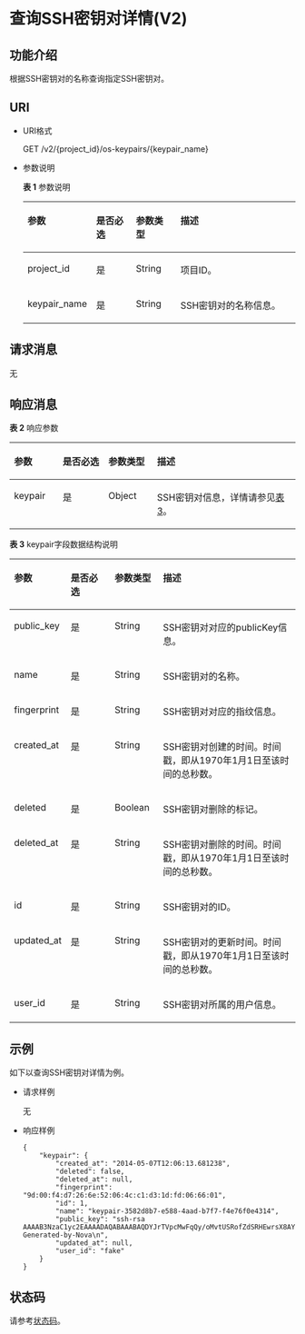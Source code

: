 # 查询SSH密钥对详情\(V2\)<a name="dew_02_0202"></a>

## 功能介绍<a name="s1e7d7cf7c81f4ccea8873f590cb1cae5"></a>

根据SSH密钥对的名称查询指定SSH密钥对。

## URI<a name="s9989a8d799ea410aa4549ae1057dabdf"></a>

-   URI格式

    GET /v2/\{project\_id\}/os-keypairs/\{keypair\_name\}

-   参数说明

    **表 1**  参数说明

    <a name="zh-cn_topic_0020212677_table51931981"></a>
    <table><thead align="left"><tr id="zh-cn_topic_0020212677_row62634432"><th class="cellrowborder" valign="top" width="17%" id="mcps1.2.5.1.1"><p id="zh-cn_topic_0020212676_p1591698"><a name="zh-cn_topic_0020212676_p1591698"></a><a name="zh-cn_topic_0020212676_p1591698"></a>参数</p>
    </th>
    <th class="cellrowborder" valign="top" width="16%" id="mcps1.2.5.1.2"><p id="zh-cn_topic_0020212676_p61818739"><a name="zh-cn_topic_0020212676_p61818739"></a><a name="zh-cn_topic_0020212676_p61818739"></a>是否必选</p>
    </th>
    <th class="cellrowborder" valign="top" width="17%" id="mcps1.2.5.1.3"><p id="p334014371274"><a name="p334014371274"></a><a name="p334014371274"></a>参数类型</p>
    </th>
    <th class="cellrowborder" valign="top" width="50%" id="mcps1.2.5.1.4"><p id="zh-cn_topic_0020212676_p41262001"><a name="zh-cn_topic_0020212676_p41262001"></a><a name="zh-cn_topic_0020212676_p41262001"></a>描述</p>
    </th>
    </tr>
    </thead>
    <tbody><tr id="zh-cn_topic_0020212677_row22724462"><td class="cellrowborder" valign="top" width="17%" headers="mcps1.2.5.1.1 "><p id="zh-cn_topic_0020212677_p28742116"><a name="zh-cn_topic_0020212677_p28742116"></a><a name="zh-cn_topic_0020212677_p28742116"></a>project_id</p>
    </td>
    <td class="cellrowborder" valign="top" width="16%" headers="mcps1.2.5.1.2 "><p id="zh-cn_topic_0020212677_p46410096"><a name="zh-cn_topic_0020212677_p46410096"></a><a name="zh-cn_topic_0020212677_p46410096"></a>是</p>
    </td>
    <td class="cellrowborder" valign="top" width="17%" headers="mcps1.2.5.1.3 "><p id="p12045591271"><a name="p12045591271"></a><a name="p12045591271"></a>String</p>
    </td>
    <td class="cellrowborder" valign="top" width="50%" headers="mcps1.2.5.1.4 "><p id="zh-cn_topic_0020212677_p1121399"><a name="zh-cn_topic_0020212677_p1121399"></a><a name="zh-cn_topic_0020212677_p1121399"></a>项目ID。</p>
    </td>
    </tr>
    <tr id="zh-cn_topic_0020212677_row10092597"><td class="cellrowborder" valign="top" width="17%" headers="mcps1.2.5.1.1 "><p id="zh-cn_topic_0020212677_p12194051"><a name="zh-cn_topic_0020212677_p12194051"></a><a name="zh-cn_topic_0020212677_p12194051"></a>keypair_name</p>
    </td>
    <td class="cellrowborder" valign="top" width="16%" headers="mcps1.2.5.1.2 "><p id="zh-cn_topic_0020212677_p48194049"><a name="zh-cn_topic_0020212677_p48194049"></a><a name="zh-cn_topic_0020212677_p48194049"></a>是</p>
    </td>
    <td class="cellrowborder" valign="top" width="17%" headers="mcps1.2.5.1.3 "><p id="p202048599276"><a name="p202048599276"></a><a name="p202048599276"></a>String</p>
    </td>
    <td class="cellrowborder" valign="top" width="50%" headers="mcps1.2.5.1.4 "><p id="zh-cn_topic_0020212677_p11403863"><a name="zh-cn_topic_0020212677_p11403863"></a><a name="zh-cn_topic_0020212677_p11403863"></a>SSH密钥对的名称信息。</p>
    </td>
    </tr>
    </tbody>
    </table>


## 请求消息<a name="sb0d89416d8514c06a864a9b918fede75"></a>

无

## 响应消息<a name="s5d60eac200ac49f0a14a92ce782e3404"></a>

**表 2**  响应参数

<a name="zh-cn_topic_0020212677_table49096623"></a>
<table><thead align="left"><tr id="zh-cn_topic_0020212677_row20553506"><th class="cellrowborder" valign="top" width="17%" id="mcps1.2.5.1.1"><p id="p597053713367"><a name="p597053713367"></a><a name="p597053713367"></a>参数</p>
</th>
<th class="cellrowborder" valign="top" width="16%" id="mcps1.2.5.1.2"><p id="p09701637173616"><a name="p09701637173616"></a><a name="p09701637173616"></a>是否必选</p>
</th>
<th class="cellrowborder" valign="top" width="17%" id="mcps1.2.5.1.3"><p id="p159701837103611"><a name="p159701837103611"></a><a name="p159701837103611"></a>参数类型</p>
</th>
<th class="cellrowborder" valign="top" width="50%" id="mcps1.2.5.1.4"><p id="p12970137113611"><a name="p12970137113611"></a><a name="p12970137113611"></a>描述</p>
</th>
</tr>
</thead>
<tbody><tr id="zh-cn_topic_0020212677_row31470474"><td class="cellrowborder" valign="top" width="17%" headers="mcps1.2.5.1.1 "><p id="zh-cn_topic_0020212677_p66080459"><a name="zh-cn_topic_0020212677_p66080459"></a><a name="zh-cn_topic_0020212677_p66080459"></a>keypair</p>
</td>
<td class="cellrowborder" valign="top" width="16%" headers="mcps1.2.5.1.2 "><p id="p13958723289"><a name="p13958723289"></a><a name="p13958723289"></a>是</p>
</td>
<td class="cellrowborder" valign="top" width="17%" headers="mcps1.2.5.1.3 "><p id="zh-cn_topic_0020212677_p30630481"><a name="zh-cn_topic_0020212677_p30630481"></a><a name="zh-cn_topic_0020212677_p30630481"></a>Object</p>
</td>
<td class="cellrowborder" valign="top" width="50%" headers="mcps1.2.5.1.4 "><p id="zh-cn_topic_0020212677_p49478440"><a name="zh-cn_topic_0020212677_p49478440"></a><a name="zh-cn_topic_0020212677_p49478440"></a>SSH密钥对信息，详情请参见<a href="#zh-cn_topic_0020212677_table32323009">表3</a>。</p>
</td>
</tr>
</tbody>
</table>

**表 3**  keypair字段数据结构说明

<a name="zh-cn_topic_0020212677_table32323009"></a>
<table><thead align="left"><tr id="zh-cn_topic_0020212677_row56122340"><th class="cellrowborder" valign="top" width="17%" id="mcps1.2.5.1.1"><p id="p1667320409364"><a name="p1667320409364"></a><a name="p1667320409364"></a>参数</p>
</th>
<th class="cellrowborder" valign="top" width="16%" id="mcps1.2.5.1.2"><p id="p146730401366"><a name="p146730401366"></a><a name="p146730401366"></a>是否必选</p>
</th>
<th class="cellrowborder" valign="top" width="17%" id="mcps1.2.5.1.3"><p id="p1767354093611"><a name="p1767354093611"></a><a name="p1767354093611"></a>参数类型</p>
</th>
<th class="cellrowborder" valign="top" width="50%" id="mcps1.2.5.1.4"><p id="p1267315408360"><a name="p1267315408360"></a><a name="p1267315408360"></a>描述</p>
</th>
</tr>
</thead>
<tbody><tr id="zh-cn_topic_0020212677_row1091845"><td class="cellrowborder" valign="top" width="17%" headers="mcps1.2.5.1.1 "><p id="zh-cn_topic_0020212677_p21330650"><a name="zh-cn_topic_0020212677_p21330650"></a><a name="zh-cn_topic_0020212677_p21330650"></a>public_key</p>
</td>
<td class="cellrowborder" valign="top" width="16%" headers="mcps1.2.5.1.2 "><p id="p204015713286"><a name="p204015713286"></a><a name="p204015713286"></a>是</p>
</td>
<td class="cellrowborder" valign="top" width="17%" headers="mcps1.2.5.1.3 "><p id="zh-cn_topic_0020212677_p28418246"><a name="zh-cn_topic_0020212677_p28418246"></a><a name="zh-cn_topic_0020212677_p28418246"></a>String</p>
</td>
<td class="cellrowborder" valign="top" width="50%" headers="mcps1.2.5.1.4 "><p id="zh-cn_topic_0020212677_p47371280"><a name="zh-cn_topic_0020212677_p47371280"></a><a name="zh-cn_topic_0020212677_p47371280"></a>SSH密钥对对应的publicKey信息。</p>
</td>
</tr>
<tr id="zh-cn_topic_0020212677_row23688339"><td class="cellrowborder" valign="top" width="17%" headers="mcps1.2.5.1.1 "><p id="zh-cn_topic_0020212677_p39707298"><a name="zh-cn_topic_0020212677_p39707298"></a><a name="zh-cn_topic_0020212677_p39707298"></a>name</p>
</td>
<td class="cellrowborder" valign="top" width="16%" headers="mcps1.2.5.1.2 "><p id="p134007142818"><a name="p134007142818"></a><a name="p134007142818"></a>是</p>
</td>
<td class="cellrowborder" valign="top" width="17%" headers="mcps1.2.5.1.3 "><p id="zh-cn_topic_0020212677_p2977371"><a name="zh-cn_topic_0020212677_p2977371"></a><a name="zh-cn_topic_0020212677_p2977371"></a>String</p>
</td>
<td class="cellrowborder" valign="top" width="50%" headers="mcps1.2.5.1.4 "><p id="zh-cn_topic_0020212677_p23019892"><a name="zh-cn_topic_0020212677_p23019892"></a><a name="zh-cn_topic_0020212677_p23019892"></a>SSH密钥对的名称。</p>
</td>
</tr>
<tr id="r3c4e33fabc9540c68209359a32a980a2"><td class="cellrowborder" valign="top" width="17%" headers="mcps1.2.5.1.1 "><p id="aa970d73ce0284adf939a2aa27641ee7c"><a name="aa970d73ce0284adf939a2aa27641ee7c"></a><a name="aa970d73ce0284adf939a2aa27641ee7c"></a>fingerprint</p>
</td>
<td class="cellrowborder" valign="top" width="16%" headers="mcps1.2.5.1.2 "><p id="p154013752811"><a name="p154013752811"></a><a name="p154013752811"></a>是</p>
</td>
<td class="cellrowborder" valign="top" width="17%" headers="mcps1.2.5.1.3 "><p id="ac7b8a303cc3844d984af9934f64f884f"><a name="ac7b8a303cc3844d984af9934f64f884f"></a><a name="ac7b8a303cc3844d984af9934f64f884f"></a>String</p>
</td>
<td class="cellrowborder" valign="top" width="50%" headers="mcps1.2.5.1.4 "><p id="a64be21efe04340d48300e885affd4470"><a name="a64be21efe04340d48300e885affd4470"></a><a name="a64be21efe04340d48300e885affd4470"></a>SSH密钥对对应的指纹信息。</p>
</td>
</tr>
<tr id="zh-cn_topic_0020212677_row5852437"><td class="cellrowborder" valign="top" width="17%" headers="mcps1.2.5.1.1 "><p id="zh-cn_topic_0020212677_p4285383"><a name="zh-cn_topic_0020212677_p4285383"></a><a name="zh-cn_topic_0020212677_p4285383"></a>created_at</p>
</td>
<td class="cellrowborder" valign="top" width="16%" headers="mcps1.2.5.1.2 "><p id="p1740177112819"><a name="p1740177112819"></a><a name="p1740177112819"></a>是</p>
</td>
<td class="cellrowborder" valign="top" width="17%" headers="mcps1.2.5.1.3 "><p id="zh-cn_topic_0020212677_p64894876"><a name="zh-cn_topic_0020212677_p64894876"></a><a name="zh-cn_topic_0020212677_p64894876"></a>String</p>
</td>
<td class="cellrowborder" valign="top" width="50%" headers="mcps1.2.5.1.4 "><p id="zh-cn_topic_0020212677_p63724816"><a name="zh-cn_topic_0020212677_p63724816"></a><a name="zh-cn_topic_0020212677_p63724816"></a>SSH密钥对创建的时间。时间戳，即从1970年1月1日至该时间的总秒数。</p>
</td>
</tr>
<tr id="zh-cn_topic_0020212677_row36652435"><td class="cellrowborder" valign="top" width="17%" headers="mcps1.2.5.1.1 "><p id="zh-cn_topic_0020212677_p16057296"><a name="zh-cn_topic_0020212677_p16057296"></a><a name="zh-cn_topic_0020212677_p16057296"></a>deleted</p>
</td>
<td class="cellrowborder" valign="top" width="16%" headers="mcps1.2.5.1.2 "><p id="p8406782812"><a name="p8406782812"></a><a name="p8406782812"></a>是</p>
</td>
<td class="cellrowborder" valign="top" width="17%" headers="mcps1.2.5.1.3 "><p id="zh-cn_topic_0020212677_p58113810"><a name="zh-cn_topic_0020212677_p58113810"></a><a name="zh-cn_topic_0020212677_p58113810"></a>Boolean</p>
</td>
<td class="cellrowborder" valign="top" width="50%" headers="mcps1.2.5.1.4 "><p id="zh-cn_topic_0020212677_p19274797"><a name="zh-cn_topic_0020212677_p19274797"></a><a name="zh-cn_topic_0020212677_p19274797"></a>SSH密钥对删除的标记。</p>
</td>
</tr>
<tr id="zh-cn_topic_0020212677_row39255446"><td class="cellrowborder" valign="top" width="17%" headers="mcps1.2.5.1.1 "><p id="zh-cn_topic_0020212677_p25574597"><a name="zh-cn_topic_0020212677_p25574597"></a><a name="zh-cn_topic_0020212677_p25574597"></a>deleted_at</p>
</td>
<td class="cellrowborder" valign="top" width="16%" headers="mcps1.2.5.1.2 "><p id="p104013719284"><a name="p104013719284"></a><a name="p104013719284"></a>是</p>
</td>
<td class="cellrowborder" valign="top" width="17%" headers="mcps1.2.5.1.3 "><p id="zh-cn_topic_0020212677_p22776773"><a name="zh-cn_topic_0020212677_p22776773"></a><a name="zh-cn_topic_0020212677_p22776773"></a>String</p>
</td>
<td class="cellrowborder" valign="top" width="50%" headers="mcps1.2.5.1.4 "><p id="zh-cn_topic_0020212677_p28378258"><a name="zh-cn_topic_0020212677_p28378258"></a><a name="zh-cn_topic_0020212677_p28378258"></a>SSH密钥对删除的时间。时间戳，即从1970年1月1日至该时间的总秒数。</p>
</td>
</tr>
<tr id="zh-cn_topic_0020212677_row54077734"><td class="cellrowborder" valign="top" width="17%" headers="mcps1.2.5.1.1 "><p id="zh-cn_topic_0020212677_p18220335"><a name="zh-cn_topic_0020212677_p18220335"></a><a name="zh-cn_topic_0020212677_p18220335"></a>id</p>
</td>
<td class="cellrowborder" valign="top" width="16%" headers="mcps1.2.5.1.2 "><p id="p12401712813"><a name="p12401712813"></a><a name="p12401712813"></a>是</p>
</td>
<td class="cellrowborder" valign="top" width="17%" headers="mcps1.2.5.1.3 "><p id="zh-cn_topic_0020212677_p22737212"><a name="zh-cn_topic_0020212677_p22737212"></a><a name="zh-cn_topic_0020212677_p22737212"></a>String</p>
</td>
<td class="cellrowborder" valign="top" width="50%" headers="mcps1.2.5.1.4 "><p id="zh-cn_topic_0020212677_p66647176"><a name="zh-cn_topic_0020212677_p66647176"></a><a name="zh-cn_topic_0020212677_p66647176"></a>SSH密钥对的ID。</p>
</td>
</tr>
<tr id="zh-cn_topic_0020212677_row62953674"><td class="cellrowborder" valign="top" width="17%" headers="mcps1.2.5.1.1 "><p id="zh-cn_topic_0020212677_p66082838"><a name="zh-cn_topic_0020212677_p66082838"></a><a name="zh-cn_topic_0020212677_p66082838"></a>updated_at</p>
</td>
<td class="cellrowborder" valign="top" width="16%" headers="mcps1.2.5.1.2 "><p id="p440167172812"><a name="p440167172812"></a><a name="p440167172812"></a>是</p>
</td>
<td class="cellrowborder" valign="top" width="17%" headers="mcps1.2.5.1.3 "><p id="zh-cn_topic_0020212677_p46241663"><a name="zh-cn_topic_0020212677_p46241663"></a><a name="zh-cn_topic_0020212677_p46241663"></a>String</p>
</td>
<td class="cellrowborder" valign="top" width="50%" headers="mcps1.2.5.1.4 "><p id="zh-cn_topic_0020212677_p21523158"><a name="zh-cn_topic_0020212677_p21523158"></a><a name="zh-cn_topic_0020212677_p21523158"></a>SSH密钥对的更新时间。时间戳，即从1970年1月1日至该时间的总秒数。</p>
</td>
</tr>
<tr id="zh-cn_topic_0020212677_row59490699"><td class="cellrowborder" valign="top" width="17%" headers="mcps1.2.5.1.1 "><p id="zh-cn_topic_0020212677_p54017281"><a name="zh-cn_topic_0020212677_p54017281"></a><a name="zh-cn_topic_0020212677_p54017281"></a>user_id</p>
</td>
<td class="cellrowborder" valign="top" width="16%" headers="mcps1.2.5.1.2 "><p id="p174077102811"><a name="p174077102811"></a><a name="p174077102811"></a>是</p>
</td>
<td class="cellrowborder" valign="top" width="17%" headers="mcps1.2.5.1.3 "><p id="zh-cn_topic_0020212677_p5473047"><a name="zh-cn_topic_0020212677_p5473047"></a><a name="zh-cn_topic_0020212677_p5473047"></a>String</p>
</td>
<td class="cellrowborder" valign="top" width="50%" headers="mcps1.2.5.1.4 "><p id="zh-cn_topic_0020212677_p30428869"><a name="zh-cn_topic_0020212677_p30428869"></a><a name="zh-cn_topic_0020212677_p30428869"></a>SSH密钥对所属的用户信息。</p>
</td>
</tr>
</tbody>
</table>

## 示例<a name="section83012587215"></a>

如下以查询SSH密钥对详情为例。

-   请求样例

    无

-   响应样例

    ```
    {
        "keypair": {
            "created_at": "2014-05-07T12:06:13.681238",
            "deleted": false,
            "deleted_at": null,
            "fingerprint": "9d:00:f4:d7:26:6e:52:06:4c:c1:d3:1d:fd:06:66:01",
            "id": 1,
            "name": "keypair-3582d8b7-e588-4aad-b7f7-f4e76f0e4314",
            "public_key": "ssh-rsa AAAAB3NzaC1yc2EAAAADAQABAAABAQDYJrTVpcMwFqQy/oMvtUSRofZdSRHEwrsX8AYkRvn2ZnCXM+b6+GZ2NQuuWj+ocznlnwiGFQDsL/yeE+/kurqcPJFKKp60mToXIMyzioFxW88fJtwEWawHKAclbHWpR1t4fQ4DS+/sIbX/Yd9btlVQ2tpQjodGDbM9Tr9/+/3i6rcR+EoLqmbgCgAiGiVV6VbM2Zx79yUwd+GnQejHX8BlYZoOjCnt3NREsITcmWE9FVFy6TnLmahs3FkEO/QGgWGkaohAJlsgaVvSWGgDn2AujKYwyDokK3dXyeX3m2Vmc3ejiqPa/C4nRrCOlko5nSgV/9IXRx1ERImsqZnE9usB Generated-by-Nova\n",
            "updated_at": null,
            "user_id": "fake"
        }
    }
    ```


## 状态码<a name="seae59e871b2642bead4841fae23e5c85"></a>

请参考[状态码](状态码.md)。

